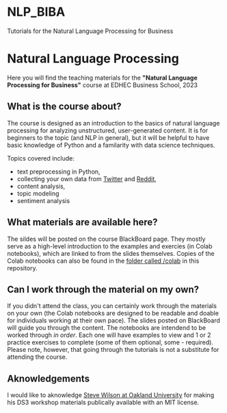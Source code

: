 # NLP_BIBA
Tutorials for the Natural Language Processing for Business

# Natural Language Processing
Here you will find the teaching materials for the **"Natural Language Processing for Business"** course at EDHEC Business School, 2023

## What is the course about?
The course is designed as an introduction to the basics of natural language processing for analyzing unstructured, user-generated content. It is for beginners to the topic (and NLP in general), but it will be helpful to have basic knowledge of Python and a familarity with data science techniques. 

Topics covered include:
- text preprocessing in Python,
- collecting your own data from [Twitter](https://twitter.com/) and [Reddit](https://www.reddit.com/),
- content analysis,
- topic modeling
- sentiment analysis

## What materials are available here?
The sildes will be posted on the course BlackBoard page. They mostly serve as a high-level introduction to the examples and exercies (in Colab notebooks), which are linked to from the slides themselves. Copies of the Colab notebooks can also be found in the [folder called /colab](https://github.com/gordeli/NLP_EDHEC/tree/master/colab) in this repository.

## Can I work through the material on my own?
If you didn't attend the class, you can certainly work through the materials on your own (the Colab notebooks are designed to be readable and doable for individuals working at their own pace). The slides posted on BlackBoard will guide you through the content. The notebooks are intendend to be worked through *in order*. Each one will have examples to view and 1 or 2 practice exercises to complete (some of them optional, some - required). Please note, however, that going through the tutorials is not a substitute for attending the course.

## Aknowledgements
I would like to aknowledge [Steve Wilson at Oakland University](https://steverw.com) for making his DS3 workshop materials publically available with an MIT license.
